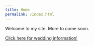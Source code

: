 ```yaml
---
title: Home
permalink: /index.html
---
```


Welcome to my site. More to come soon.

<a class="btn btn-outline-danger btn-block" href="/events/2019-08-10-Wedding" role="button">Click here for wedding information!</a>
